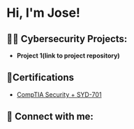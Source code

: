 <h1>Hi, I'm Jose! </h1>

<h2>👨‍💻 Cybersecurity Projects:</h2>

- <b>Project 1(link to project repository)</b>
  
<h2>📜Certifications</h2>

- [CompTIA Security + SYD-701](https://www.comptia.org/certifications/security)

<h2> 🤳 Connect with me:</h2>
